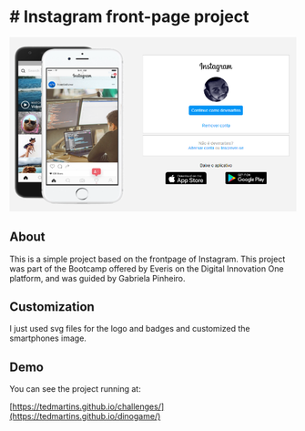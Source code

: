 # # Instagram front-page project

![Design preview for the Instagram front-page project](./images/preview.png)

## About

This is a simple project based on the frontpage of Instagram. This project was part of the Bootcamp offered by Everis on the Digital Innovation One platform, and was guided by Gabriela Pinheiro.

## Customization

I just used svg files for the logo and badges and customized the smartphones image.

## Demo

You can see the project running at:

[https://tedmartins.github.io/challenges/](https://tedmartins.github.io/dinogame/)

